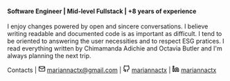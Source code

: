 #### Software Engineer | Mid-level Fullstack | +8 years of experience

I enjoy changes powered by open and sincere conversations. I believe writing readable and documented code is as important as difficult. I tend to be oriented to answering the user necessities and to respect ESG pratices. I read everything written by Chimamanda Adichie and Octavia Butler and I'm always planning the next trip.

Contacts | <img src="https://raw.githubusercontent.com/mariannactx/cv/gh-pages/assets/mail.svg" width="16"> mariannactx@gmail.com | <img src="https://raw.githubusercontent.com/mariannactx/cv/gh-pages/assets/github.svg" width="16"> [mariannactx](https://github.com/mariannactx) | <img src="https://raw.githubusercontent.com/mariannactx/cv/gh-pages/assets/linkedin.svg" width="16"> [mariannactx](https://www.linkedin.com/in/mariannactx/?locale=en_US)

